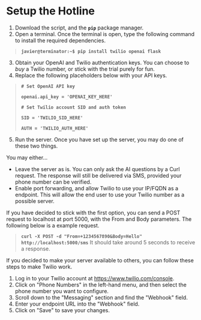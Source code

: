 # Setup the Hotline

1. Download the script, and the **``pip``** package manager.
2. Open a terminal. Once the terminal is open, type the following command to install the required dependencies.
    
> **``javier@terminator:~$ pip install twilio openai flask``**


3. Obtain your OpenAI and Twilio authentication keys. You can choose to *buy* a Twilio number, or stick with the trial purely for fun.
4. Replace the following placeholders below with your API keys.
> **`# Set OpenAI API key`**
>
> **`openai.api_key = 'OPENAI_KEY_HERE'`**
> 
> **`# Set Twilio account SID and auth token`**
>
> **`SID = 'TWILIO_SID_HERE'`**
>
> **`AUTH = 'TWILIO_AUTH_HERE'`**

5. Run the server. Once you have set up the server, you may do one of these two things.


You may either...
- Leave the server as is. You can only ask the AI questions by a Curl request. The response will still be delivered via SMS, provided your phone number can be verified.
- Enable port forwarding, and allow Twilio to use your IP/FQDN as a endpoint. This will allow the end user to use your Twilio number as a possible server.

If you have decided to stick with the first option, you can send a POST request to localhost at port 5000, with the From and Body parameters. The following below is a example request.

> **``curl -X POST -d "From=+1234567890&Body=Hello" http://localhost:5000/sms``**
It should take around 5 seconds to receive a response.

If you decided to make your server available to others, you can follow these steps to make Twilio work.
1. Log in to your Twilio account at https://www.twilio.com/console.
2. Click on "Phone Numbers" in the left-hand menu, and then select the phone number you want to configure.
3. Scroll down to the "Messaging" section and find the "Webhook" field.
4. Enter your endpoint URL into the "Webhook" field.
5. Click on "Save" to save your changes.